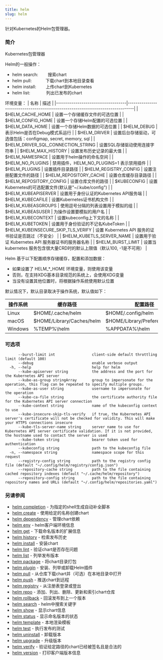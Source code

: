 ```yaml
---
title: helm
slug: helm
---
```

针对Kubernetes的Helm包管理器。

### 简介

Kubernetes包管理器

Helm的一般操作：

- helm search:    &emsp;&emsp;搜索chart
- helm pull:      &emsp;&emsp;&emsp;下载chart到本地目录查看
- helm install:   &emsp;&emsp;上传chart到Kubernetes
- helm list:      &emsp;&emsp;&emsp;&ensp;列出已发布的chart

环境变量：
| 名称                               | 描述                                                                             |
|------------------------------------|---------------------------------------------------------------------------------|
| $HELM_CACHE_HOME                   | 设置一个存储缓存文件的可选位置                                                     |
| $HELM_CONFIG_HOME                  | 设置一个存储Helm配置的可选位置                                                     |
| $HELM_DATA_HOME                    | 设置一个存储Helm数据的可选位置                                                     |
| $HELM_DEBUG                        | 表示Helm是否在Debug模式系运行                                                     |
| $HELM_DRIVER                       | 设置后台存储驱动，可选值包括：configmap, secret, memory, sql                           |
| $HELM_DRIVER_SQL_CONNECTION_STRING | 设置SQL存储驱动使用连接字符串                                                      |
| $HELM_MAX_HISTORY                  | 设置发布历史记录的最大值                                                           |
| $HELM_NAMESPACE                    | 设置用于helm操作的命名空间                                                         |
| $HELM_NO_PLUGINS                   | 禁用插件，HELM_NO_PLUGINS=1 表示禁用插件                                           |
| $HELM_PLUGINS                      | 设置插件目录路径                                                                  |
| $HELM_REGISTRY_CONFIG              | 设置注册配置文件的路径                                                             |
| $HELM_REPOSITORY_CACHE             | 设置仓库缓存目录路径                                                               |
| $HELM_REPOSITORY_CONFIG            | 设置仓库文件的路径                                                                 |
| $KUBECONFIG                        | 设置Kubernetes的可选配置文件(默认是"~/.kube/config")                               |
| $HELM_KUBEAPISERVER                | 设置用于身份认证的Kubernetes API服务端                                             |
| $HELM_KUBECAFILE                   | 设置Kubernetes证书机构文件                                                         |
| $HELM_KUBEASGROUPS                 | 使用逗号分隔的列表设置用于模拟的组                                                   |
| $HELM_KUBEASUSER                   | 为操作设置要模拟的用户名                                                            |
| $HELM_KUBECONTEXT                  | 设置kubeconfig上下文的名称                                                         |
| $HELM_KUBETOKEN                    | 设置用于身份验证的不记名KubeToken                                                   |
| $HELM_KUBEINSECURE_SKIP_TLS_VERIFY | 设置 Kubernetes API 服务的证书验证是否跳过（不安全）                             |
| $HELM_KUBETLS_SERVER_NAME          | 设置用于验证 Kubernetes API 服务器证书的服务器名称                                      |
| $HELM_BURST_LIMIT                  | 设置当 kubernetes 服务包含很大量CRD时的默认上限值（默认100, -1是不可用）                           |

Helm 基于以下配置顺序存储缓存，配置和添加数据：

- 如果设置了 HELM_*_HOME 环境变量，则使用该变量
- 否则，在支持XDG基本目录规范的系统上，会使用XDG变量
- 当没有设置其他位置时，将根据操作系统使用默认位置

默认情况下，默认目录取决于操作系统，默认值如下：

| 操作系统          | 缓存路径                  | 配置路径                        | 数据路径               |
|------------------|---------------------------|--------------------------------|-------------------------|
| Linux            | $HOME/.cache/helm         | $HOME/.config/helm             | $HOME/.local/share/helm |
| macOS            | $HOME/Library/Caches/helm | $HOME/Library/Preferences/helm | $HOME/Library/helm      |
| Windows          | %TEMP%\helm               | %APPDATA%\helm                 | %APPDATA%\helm          |

### 可选项

```shell
      --burst-limit int                 client-side default throttling limit (default 100)
      --debug                           enable verbose output
  -h, --help                            help for helm
      --kube-apiserver string           the address and the port for the Kubernetes API server
      --kube-as-group stringArray       group to impersonate for the operation, this flag can be repeated to specify multiple groups.
      --kube-as-user string             username to impersonate for the operation
      --kube-ca-file string             the certificate authority file for the Kubernetes API server connection
      --kube-context string             name of the kubeconfig context to use
      --kube-insecure-skip-tls-verify   if true, the Kubernetes API server's certificate will not be checked for validity. This will make your HTTPS connections insecure
      --kube-tls-server-name string     server name to use for Kubernetes API server certificate validation. If it is not provided, the hostname used to contact the server is used
      --kube-token string               bearer token used for authentication
      --kubeconfig string               path to the kubeconfig file
  -n, --namespace string                namespace scope for this request
      --registry-config string          path to the registry config file (default "~/.config/helm/registry/config.json")
      --repository-cache string         path to the file containing cached repository indexes (default "~/.cache/helm/repository")
      --repository-config string        path to the file containing repository names and URLs (default "~/.config/helm/repositories.yaml")
```

### 另请参阅

- [helm completion](/helm/helm_completion.md) - 为指定的shell生成自动补全脚本
- [helm create](/helm/helm_create.md) - 使用给定的名称创建chart
- [helm dependency](/helm/helm_dependency.md) - 管理chart依赖
- [helm env](/helm/helm_env.md) - helm客户端环境信息
- [helm get](/helm/helm_get.md) - 下载命名版本的扩展信息
- [helm history](/helm/helm_history.md) - 检索发布历史
- [helm install](/helm/helm_install.md) - 安装chart
- [helm lint](/helm/helm_lint.md) - 验证chart是否存在问题
- [helm list](/helm/helm_list.md) - 列举发布版本
- [helm package](/helm/helm_package.md) - 将chart目录打包
- [helm plugin](/helm/helm_plugin.md) - 安装、列举或卸载Helm插件
- [helm pull](/helm/helm_pull.md) - 从仓库下载chart并（可选）在本地目录中打开
- [helm push](/helm/helm_push.md) - 推送chart到远程
- [helm registry](/helm/helm_registry.md) - 从注册表登录或登出
- [helm repo](/helm/helm_repo.md) - 添加、列出、删除、更新和索引chart仓库
- [helm rollback](/helm/helm_rollback.md) - 回滚发布到上一个版本
- [helm search](/helm/helm_search.md) - helm中搜索关键字
- [helm show](/helm/helm_show.md) - 显示chart信息
- [helm status](/helm/helm_status.md) - 显示命名版本的状态
- [helm template](/helm/helm_template.md) - 本地渲染模板
- [helm test](/helm/helm_test.md) - 执行发布的测试
- [helm uninstall](/helm/helm_uninstall.md) - 卸载版本
- [helm upgrade](/helm/helm_upgrade.md) - 升级版本
- [helm verify](/helm/helm_verify.md) - 验证给定路径的chart已经被签名且是合法的
- [helm version](/helm/helm_version.md) - 打印客户端版本信息
